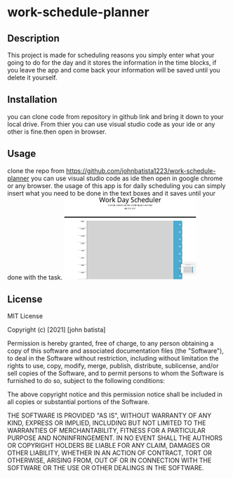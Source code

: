 # work-schedule-planner
## Description
This project is made for scheduling reasons you simply enter what your going to do for the day and it stores the information in the time blocks, if you leave the app and come back your information will be saved until you delete it yourself. 

## Installation
 you can clone code from repository in github link and bring it down to your local drive. From thier you can use visual studio code as your ide or any other is fine.then open in browser.
## Usage
 clone the repo from https://github.com/johnbatista1223/work-schedule-planner you can use visual studio code as ide then open in google chrome or any browser. the usage of this app is for daily scheduling you can simply insert what you need to be done in the text boxes and it saves until your done with the task.
 <img src="work-day-planner.png" alt="work day planner" width=300>

## License
MIT License

Copyright (c) [2021] [john batista]

Permission is hereby granted, free of charge, to any person obtaining a copy
of this software and associated documentation files (the "Software"), to deal
in the Software without restriction, including without limitation the rights
to use, copy, modify, merge, publish, distribute, sublicense, and/or sell
copies of the Software, and to permit persons to whom the Software is
furnished to do so, subject to the following conditions:

The above copyright notice and this permission notice shall be included in all
copies or substantial portions of the Software.

THE SOFTWARE IS PROVIDED "AS IS", WITHOUT WARRANTY OF ANY KIND, EXPRESS OR
IMPLIED, INCLUDING BUT NOT LIMITED TO THE WARRANTIES OF MERCHANTABILITY,
FITNESS FOR A PARTICULAR PURPOSE AND NONINFRINGEMENT. IN NO EVENT SHALL THE
AUTHORS OR COPYRIGHT HOLDERS BE LIABLE FOR ANY CLAIM, DAMAGES OR OTHER
LIABILITY, WHETHER IN AN ACTION OF CONTRACT, TORT OR OTHERWISE, ARISING FROM,
OUT OF OR IN CONNECTION WITH THE SOFTWARE OR THE USE OR OTHER DEALINGS IN THE
SOFTWARE.
